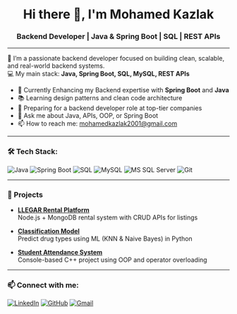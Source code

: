 <h1 align="center">Hi there 👋, I'm Mohamed Kazlak</h1>
<h3 align="center">Backend Developer | Java & Spring Boot | SQL | REST APIs</h3>

---

🚀 I’m a passionate backend developer focused on building clean, scalable, and real-world backend systems.  
💻 My main stack: **Java, Spring Boot, SQL, MySQL, REST APIs**

- 🔧 Currently Enhancing my Backend expertise with **Spring Boot** and **Java**
- 📚 Learning design patterns and clean code architecture
- 🎯 Preparing for a backend developer role at top-tier companies
- 💬 Ask me about Java, APIs, OOP, or Spring Boot
- 📫 How to reach me: mohamedkazlak2001@gmail.com

---

### 🛠️ Tech Stack:

![Java](https://img.shields.io/badge/Java-ED8B00?style=for-the-badge&logo=openjdk&logoColor=white)
![Spring Boot](https://img.shields.io/badge/Spring_Boot-6DB33F?style=for-the-badge&logo=spring-boot&logoColor=white)
![SQL](https://img.shields.io/badge/SQL-4479A1?style=for-the-badge&logo=sqlite&logoColor=white)
![MySQL](https://img.shields.io/badge/MySQL-005C84?style=for-the-badge&logo=mysql&logoColor=white)
![MS SQL Server](https://img.shields.io/badge/MS_SQL_Server-CC2927?style=for-the-badge&logo=microsoftsqlserver&logoColor=white)
![Git](https://img.shields.io/badge/Git-F05032?style=for-the-badge&logo=git&logoColor=white)

---

### 📂 Projects

- **[LLEGAR Rental Platform](https://github.com/Mohamedkazlak/LLEGAR-Project)**  
  Node.js + MongoDB rental system with CRUD APIs for listings

- **[Classification Model](https://github.com/Mohamedkazlak/Classification-Model)**  
  Predict drug types using ML (KNN & Naive Bayes) in Python

- **[Student Attendance System](https://github.com/Mohamedkazlak/Student-Attendance-System)**  
  Console-based C++ project using OOP and operator overloading

---

### 📫 Connect with me:

[![LinkedIn](https://img.shields.io/badge/LinkedIn-blue?style=flat&logo=linkedin)](https://www.linkedin.com/in/mohamedkazlak/)
[![GitHub](https://img.shields.io/badge/GitHub-black?style=flat&logo=github)](https://github.com/Mohamedkazlak)
[![Gmail](https://img.shields.io/badge/Gmail-red?style=flat&logo=gmail&logoColor=white)](mailto:mohamedkazlak2001@gmail.com)
